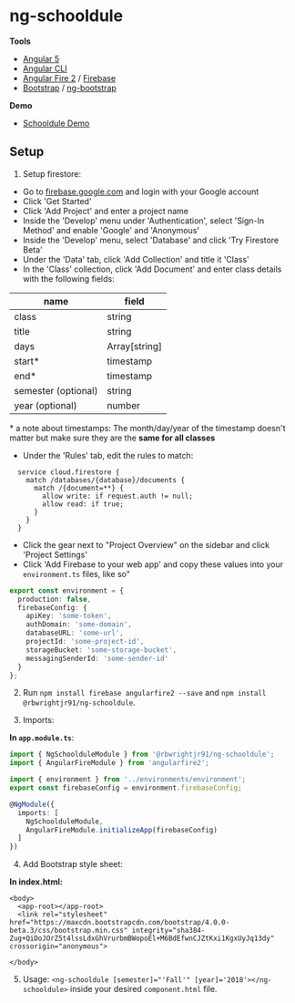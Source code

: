 # ng-schooldule

**Tools**

* [Angular 5](https://www.angular.io/)
* [Angular CLI](https://cli.angular.io/)
* [Angular Fire 2](https://github.com/angular/angularfire2/) / [Firebase](firebase.google.com)
* [Bootstrap](https://www.getbootstrap.com/) / [ng-bootstrap](https://ng-bootstrap.github.io/)

**Demo**

* [Schooldule Demo](https://github.com/rbwrightjr91/schooldule-demo)

## Setup

1. Setup firestore:

  * Go to [firebase.google.com](firebase.google.com) and login with your Google account
  * Click 'Get Started'
  * Click 'Add Project' and enter a project name
  * Inside the 'Develop' menu under 'Authentication', select 'Sign-In Method' and enable 'Google' and 'Anonymous'
  * Inside the 'Develop' menu, select 'Database' and click 'Try Firestore Beta'
  * Under the 'Data' tab, click 'Add Collection' and title it 'Class'
  * In the 'Class' collection, click 'Add Document' and enter class details with the following fields:
              
| name                | field         |
|---------------------|---------------|
| class               | string        |
| title               | string        |
| days                | Array[string] |
| start*              | timestamp     |
| end*                | timestamp     |
| semester (optional) | string        |
| year (optional)     | number        |

\* a note about timestamps: The month/day/year of the timestamp doesn't matter
                            but make sure they are the **same for all classes**

    
  * Under the 'Rules' tab, edit the rules to match:

```
  service cloud.firestore {
    match /databases/{database}/documents {
      match /{document=**} {
        allow write: if request.auth != null;
        allow read: if true;
      }
    }
  }
```

  * Click the gear next to "Project Overview" on the sidebar and click 'Project Settings'
  * Click 'Add Firebase to your web app' and copy these values into your `environment.ts` files, like so"

```Typescript
export const environment = {
  production: false,
  firebaseConfig: {
    apiKey: 'some-token',
    authDomain: 'some-domain',
    databaseURL: 'some-url',
    projectId: 'some-project-id',
    storageBucket: 'some-storage-bucket',
    messagingSenderId: 'some-sender-id'
  }
};
```


2. Run `npm install firebase angularfire2 --save` and `npm install @rbwrightjr91/ng-schooldule`.

3. Imports:

**In `app.module.ts`**:

  ```Typescript
  import { NgSchoolduleModule } from '@rbwrightjr91/ng-schooldule';
  import { AngularFireModule } from 'angularfire2';

  import { environment } from '../environments/environment';
  export const firebaseConfig = environment.firebaseConfig; 

  @NgModule({
    imports: [
      NgSchoolduleModule,
      AngularFireModule.initializeApp(firebaseConfig)
    ]
  })

  ```

4. Add Bootstrap style sheet:
  
  **In index.html:**
  
  ```
  <body>
    <app-root></app-root>
    <link rel="stylesheet" href="https://maxcdn.bootstrapcdn.com/bootstrap/4.0.0-beta.3/css/bootstrap.min.css" integrity="sha384-Zug+QiDoJOrZ5t4lssLdxGhVrurbmBWopoEl+M6BdEfwnCJZtKxi1KgxUyJq13dy" crossorigin="anonymous">

  </body>
  ```

5. Usage: `<ng-schooldule [semester]="'Fall'" [year]='2018'></ng-schooldule>` inside your desired `component.html` file.


